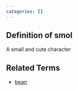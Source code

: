 ```yaml
---
categories: []
---
```

## Definition of smol

A small and cute character

## Related Terms

- [bean](./bean)
